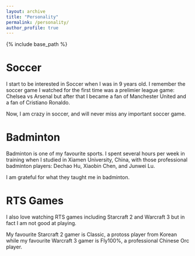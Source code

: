 ```yaml
---
layout: archive
title: "Personality"
permalink: /personality/
author_profile: true
---
```


{% include base_path %}

Soccer
=====
I start to be interested in Soccer when I was in 9 years old. I remember the soccer game I watched for the first time was a prelimier league game: Chelsea vs Arsenal but after that I became a fan of Manchester United and a fan of Cristiano Ronaldo.

Now, I am crazy in soccer, and will never miss any important soccer game.

Badminton
=====
Badminton is one of my favourite sports. I spent several hours per week in training when I studied in Xiamen University, China, with those professional badminton players:
Dechao Hu, Xiaobin Chen, and Junwei Lu.

I am grateful for what they taught me in badminton.

RTS Games
=====
I also love watching RTS games including Starcraft 2 and Warcraft 3 but in fact I am not good at playing.

My favourite Starcraft 2 gamer is Classic, a protoss player from Korean while my favourite Warcraft 3 gamer is Fly100%, a professional Chinese Orc player.
